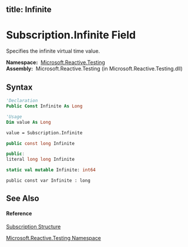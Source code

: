 title: Infinite
---
# Subscription.Infinite Field

Specifies the infinite virtual time value.

**Namespace:**  [Microsoft.Reactive.Testing](Microsoft.Reactive.Testing/Microsoft.Reactive.Testing)  
**Assembly:**  Microsoft.Reactive.Testing (in Microsoft.Reactive.Testing.dll)

## Syntax

```vb
'Declaration
Public Const Infinite As Long
```

```vb
'Usage
Dim value As Long

value = Subscription.Infinite
```

```csharp
public const long Infinite
```

```c++
public:
literal long long Infinite
```

```fsharp
static val mutable Infinite: int64
```

```jscript
public const var Infinite : long
```

## See Also

#### Reference

[Subscription Structure](Subscription/Subscription)

[Microsoft.Reactive.Testing Namespace](Microsoft.Reactive.Testing/Microsoft.Reactive.Testing)




